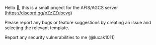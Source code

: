 Hello 👋, this is a small project for the AFIS/AGCS server (https://discord.gg/pZzZZubcvg)

Please report any bugs or feature suggestions by creating an issue and selecting the relevant template.

Report any security vulnerabilities to me (@lucak1011)


